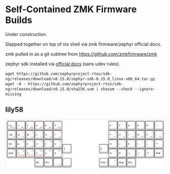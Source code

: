 # Self-Contained ZMK Firmware Builds

Under construction.

Slapped together on top of nix shell via zmk firmware/zephyr official docs.

zmk pulled in as a git subtree from https://github.com/zmkfirmware/zmk

zephyr sdk installed via [official docs](https://docs.zephyrproject.org/3.2.0/develop/getting_started/index.html#install-zephyr-sdk) (sans udev rules).

    wget https://github.com/zephyrproject-rtos/sdk-ng/releases/download/v0.15.0/zephyr-sdk-0.15.0_linux-x86_64.tar.gz
    wget -O - https://github.com/zephyrproject-rtos/sdk-ng/releases/download/v0.15.0/sha256.sum | shasum --check --ignore-missing

## lily58

![layout](./lily58/lily58.png)
